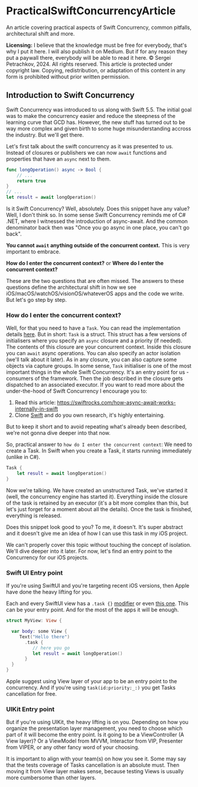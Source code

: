# PracticalSwiftConcurrencyArticle
An article covering practical aspects of Swift Concurrency, common pitfalls, architectural shift and more.

**Licensing:**
I believe that the knowledge must be free for everybody, that's why I put it here. I will also publish it on Medium. But if for any reason they put a paywall there, everybody will be able to read it here.
© Sergei Petrachkov, 2024. All rights reserved. This article is protected under copyright law. Copying, redistribution, or adaptation of this content in any form is prohibited without prior written permission.

## Introduction to Swift Concurrency

Swift Concurrency was introduced to us along with Swift 5.5. The initial goal was to make the concurrency easier and reduce the steepness of the learning curve that GCD has. However, the new stuff has turned out to be way more complex and given birth to some huge misunderstanding accross the industry. But we'll get there.

Let's first talk about the swift concurrency as it was presented to us. Instead of closures or publishers we can now `await` functions and properties that have an `async` next to them.

```Swift
func longOperation() async -> Bool {
    // ...
    return true
}
// ...
let result = await longOperation()
```

Is it Swift Concurrency? Well, absolutely. Does this snippet have any value? Well, I don't think so.
In some sense Swift Concurrency reminds me of C# .NET, where I witnessed the introduction of async-await. And the common denominator back then was "Once you go async in one place, you can't go back".

**You cannot `await` anything outside of the concurrent context.** 
This is very important to embrace. 

**How do I enter the concurrent context?**
or 
**Where do I enter the concurrent context?**

These are the two questions that are often missed. The answers to these questions define the architectural shift in how we see iOS/macOS/watchOS/visionOS/whateverOS apps and the code we write.
But let's go step by step.

### How do I enter the concurrent context?
Well, for that you need to have a `Task`. You can read the implementation details [here](https://github.com/swiftlang/swift/blob/main/stdlib/public/Concurrency/Task.swift).
But in short: `Task` is a struct. This struct has a few versions of initialisers where you specify an `async` closure and a priority (if needed). The contents of this closure are your concurrent context. Inside this closure you can `await` async operations. You can also specify an actor isolation (we'll talk about it later). As in any closure, you can also capture some objects via capture groups. 
In some sense, `Task` initialiser is one of the most important things in the whole Swift Concurrency. It's an entry point for us - consumers of the framework. Then the job described in the closure gets dispatched to an associated executor. If you want to read more about the under-the-hood of Swift Concurrency I encourage you to:
1) Read this article: https://swiftrocks.com/how-async-await-works-internally-in-swift
2) Clone [Swift](https://github.com/swiftlang/swift/tree/main) and do you own research, it's highly entertaining.

But to keep it short and to avoid repeating what's already been described, we're not gonna dive deeper into that now.

So, practical answer to `how do I enter the concurrent context`:
We need to create a Task. In Swift when you create a Task, it starts running immediately (unlike in C#).

```Swift
Task {
    let result = await longOperation()
}
```

Now we're talking. We have created an unstructured Task, we've started it (well, the concurrency engine has started it). Everything inside the closure of the task is retained by an executor (it's a bit more complex than this, but let's just forget for a moment about all the details). Once the task is finished, everything is released.

Does this snippet look good to you?
To me, it doesn't. It's super abstract and it doesn't give me an idea of how I can use this task in my iOS project.

We can't properly cover this topic without touching the concept of isolation. We'll dive deeper into it later.
For now, let's find an entry point to the Concurrency for our iOS projects.

### Swift UI Entry point

If you're using SwiftUI and you're targeting recent iOS versions, then Apple have done the heavy lifting for you. 

Each and every SwiftUI view has a `.task {}` [modifier](https://developer.apple.com/documentation/swiftui/view/task(priority:_:)) or even [this one](https://developer.apple.com/documentation/swiftui/view/task(id:priority:_:)). This can be your entry point. And for the most of the apps it will be enough. 
```Swift
struct MyView: View {

  var body: some View {
     Text("Hello there")
       .task {
          // here you go
          let result = await longOperation()
       }
  }
}
```

Apple suggest using View layer of your app to be an entry point to the concurrency. And if you're using `task(id:priority:_:)` you get Tasks cancellation for free. 

### UIKit Entry point

But if you're using UIKit, the heavy lifting is on you. Depending on how you organize the presentation layer management, you need to choose which part of it will become the entry point. Is it going to be a ViewController (A View layer)? Or a ViewModel from MVVM, Interactor from VIP, Presenter from VIPER, or any other fancy word of your choosing.

It is important to align with your team(s) on how you see it. Some may say that the tests coverage of Tasks cancellation is an absolute must. Then moving it from View layer makes sense, because testing Views is usually more cumbersome than other layers.
